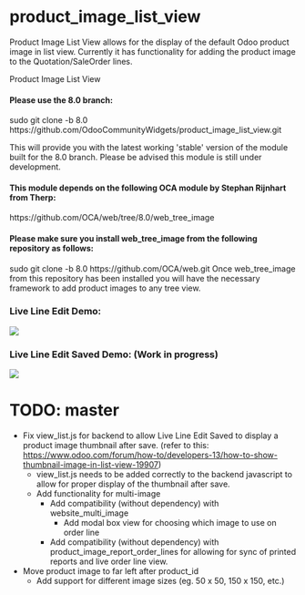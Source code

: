 product_image_list_view
=======================

Product Image List View allows for the display of the default Odoo product image in list view. Currently it has functionality for adding the product image to the Quotation/SaleOrder lines.

Product Image List View

<H4>Please use the 8.0 branch:</H4> 
    sudo git clone -b 8.0 https://github.com/OdooCommunityWidgets/product_image_list_view.git

This will provide you with the latest working 'stable' version of the module built for the 8.0 branch. Please be advised this module is still under development.

<H4>This module depends on the following OCA module by Stephan Rijnhart from Therp:</H4>
    https://github.com/OCA/web/tree/8.0/web_tree_image

<H4>Please make sure you install web_tree_image from the following repository as follows:</H4>
    sudo git clone -b 8.0 https://github.com/OCA/web.git
Once web_tree_image from this repository has been installed you will have the necessary framework to add product images to any tree view.

<H3>Live Line Edit Demo:</H3>
<img src="https://cloud.githubusercontent.com/assets/2337666/5467578/dc092834-85fc-11e4-828b-c2ea1ec38852.png"/>

<H3>Live Line Edit Saved Demo:  (Work in progress)</H3>
<img src="https://cloud.githubusercontent.com/assets/2337666/5467579/dc0ad602-85fc-11e4-8429-cbcc3aae2091.png"/>

TODO: master
===================
* Fix view_list.js for backend to allow Live Line Edit Saved to display a product image thumbnail after save. (refer to this: https://www.odoo.com/forum/how-to/developers-13/how-to-show-thumbnail-image-in-list-view-19907)
  * view_list.js needs to be added correctly to the backend javascript to allow for proper display of the thumbnail after save.
  * Add functionality for multi-image
    * Add compatibility (without dependency) with website_multi_image
      * Add modal box view for choosing which image to use on order line
    * Add compatibility (without dependency) with product_image_report_order_lines for allowing for sync of printed reports and live order line view.
* Move product image to far left after product_id
  * Add support for different image sizes (eg. 50 x 50, 150 x 150, etc.)  
